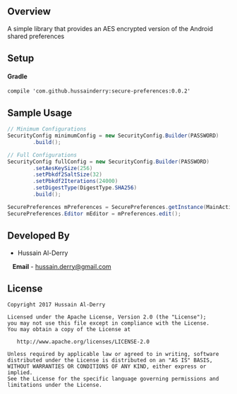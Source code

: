 ## Overview

A simple library that provides an AES encrypted version of the Android shared preferences

## Setup

#### Gradle

`compile 'com.github.hussainderry:secure-preferences:0.0.2'`

## Sample Usage
```java
// Minimum Configurations
SecurityConfig minimumConfig = new SecurityConfig.Builder(PASSWORD)
        .build();

// Full Configurations
SecurityConfig fullConfig = new SecurityConfig.Builder(PASSWORD)
        .setAesKeySize(256)
        .setPbkdf2SaltSize(32)
        .setPbkdf2Iterations(24000)
        .setDigestType(DigestType.SHA256)
        .build();

SecurePreferences mPreferences = SecurePreferences.getInstance(MainActivity.this, FILENAME, minimumConfig);
SecurePreferences.Editor mEditor = mPreferences.edit();
```

## Developed By

* Hussain Al-Derry 
 
&nbsp;&nbsp;&nbsp;**Email** - hussain.derry@gmail.com

## License

```
Copyright 2017 Hussain Al-Derry

Licensed under the Apache License, Version 2.0 (the "License");
you may not use this file except in compliance with the License.
You may obtain a copy of the License at

   http://www.apache.org/licenses/LICENSE-2.0

Unless required by applicable law or agreed to in writing, software
distributed under the License is distributed on an "AS IS" BASIS,
WITHOUT WARRANTIES OR CONDITIONS OF ANY KIND, either express or implied.
See the License for the specific language governing permissions and
limitations under the License.
```
